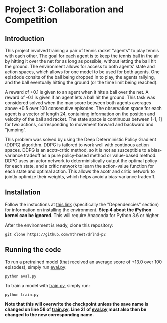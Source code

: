 # Project 3: Collaboration and Competition

## Introduction

This project involved training a pair of tennis racket "agents" to play tennis with each other. The goal for each agent is to keep the tennis ball in the air  by hitting it over the net for as long as possible, without letting the ball hit the ground. The environment allows for access to both agents' state and action spaces, which allows for one model to be used for both agents. One episdode consits of the ball being dropped in to play, the agents rallying, and the ball eventually hitting the ground (or the time limit being reached).

A reward of +0.1 is given to an agent when it hits a ball over the net. A reward of -0.1 is given if an agent lets a ball hit the ground. This task was considered solved when the max score between both agents averages above +0.5 over 100 consecutive episodes. The observation space for each agent is a vector of length 24, containing information on the position and velocity of the ball and racket. The state space is continuous between [-1, 1] for two actions, corresponding to movement forward and backward and "jumping".

This problem was solved by using the Deep Deterministic Policy Gradient (DDPG) algorithm. DDPG is tailored to work well with continous action spaces. DDPG is an acotr-critic method, so it is not as susceptible to a bias-variance tradeoff as a pure policy-based method or value-based method. DDPG uses an actor network to deterministically output the optimal policy for each state, and a critic network to learn the action-value function for each state and optimal action. This allows the acotr and critic network to jointly optimize their weights, which helps avoid a bias-variance tradeoff.

## Installation
Follow the instuctions at [this link](https://github.com/udacity/deep-reinforcement-learning#dependencies) (specifically the "Dependencies" section) for information on installing the environment. **Step 4 about the iPython kernel can be ignored**. This will require Anaconda for Python 3.6 or higher.

After the environment is ready, clone this repository:
```
git clone https://github.com/mthreet/drlnd-p2
```

## Running the code
To run a pretrained model (that received an average score of +13.0 over 100 episodes), simply run [eval.py](eval.py):
```
python eval.py
```

To train a model with [train.py](train.py), simply run:
```
python train.py
```
**Note that this will overwrite the checkpoint unless the save name is changed on line 58 of [train.py](train.py). Line 21 of [eval.py](eval.py) must also then be changed to the new corresponding name.**